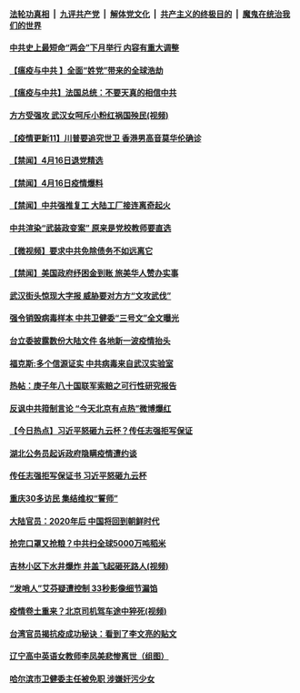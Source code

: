 

####  [法轮功真相](../../../../basic/blob/master/README.md?t=04171401) &nbsp;|&nbsp; [九评共产党](../../../../9ping.md/blob/master/README.md?t=04171401) &nbsp;|&nbsp; [解体党文化](../../../../jtdwh.md/blob/master/README.md?t=04171401)  &nbsp;|&nbsp; [共产主义的终极目的](../../../../gczydzjmd.md/blob/master/README.md?t=04171401) &nbsp;|&nbsp; [魔鬼在统治我们的世界](../../../../mgztzwmdsj.md/blob/master/README.md?t=04171401) 

#### [中共史上最短命“两会”下月举行 内容有重大调整](../pages/prog204/a102825045.md?t=04171401) 

#### [【瘟疫与中共 】全面“姓党”带来的全球浩劫](../pages/prog204/a102825032.md?t=04171401) 

#### [【瘟疫与中共】法国总统：不要天真的相信中共](../pages/prog204/a102825028.md?t=04171401) 

#### [方方受强攻 武汉女呵斥小粉红祸国殃民(视频)](../pages/prog204/a102824994.md?t=04171401) 


#### [【疫情更新11】川普要追究世卫 香港男高音莫华伦确诊](../pages/prog204/a102821787.md?t=04171401) 

#### [【禁闻】4月16日退党精选](../pages/prog204/a102824947.md?t=04171401) 

#### [【禁闻】4月16日疫情爆料](../pages/prog204/a102824941.md?t=04171401) 

#### [【禁闻】中共强推复工 大陆工厂接连离奇起火](../pages/prog204/a102824872.md?t=04171401) 

#### [中共渲染“武装政变案” 原来是党校教师要直选](../pages/prog204/a102824786.md?t=04171401) 

#### [【微视频】要求中共免除债务不如远离它](../pages/prog204/a102824814.md?t=04171401) 

#### [【禁闻】美国政府纾困金到账 旅美华人赞办实事](../pages/prog204/a102824805.md?t=04171401) 

#### [武汉街头惊现大字报 威胁要对方方“文攻武伐”](../pages/prog204/a102824766.md?t=04171401) 

#### [强令销毁病毒样本 中共卫健委“三号文”全文曝光](../pages/prog204/a102824750.md?t=04171401) 

#### [台立委披露数份大陆文件 各地新一波疫情抬头](../pages/prog204/a102824735.md?t=04171401) 

#### [福克斯:多个信源证实 中共病毒来自武汉实验室](../pages/prog204/a102824590.md?t=04171401) 

#### [热帖：庚子年八十国联军索赔之可行性研究报告](../pages/prog204/a102824642.md?t=04171401) 

#### [反讽中共箝制言论 “今天北京有点热”微博爆红](../pages/prog204/a102824634.md?t=04171401) 

#### [【今日热点】习近平怒砸九云杯？传任志强拒写保证](../pages/prog204/a102824414.md?t=04171401) 

#### [湖北公务员起诉政府隐瞒疫情遭约谈](../pages/prog204/a102824493.md?t=04171401) 

#### [传任志强拒写保证书 习近平怒砸九云杯](../pages/prog204/a102824452.md?t=04171401) 

#### [重庆30多访民 集结维权“誓师”](../pages/prog204/a102824481.md?t=04171401) 

#### [大陆官员：2020年后 中国将回到朝鲜时代](../pages/prog204/a102824424.md?t=04171401) 

#### [抢完口罩又抢粮？中共扫全球5000万吨稻米](../pages/prog204/a102824207.md?t=04171401) 

#### [吉林小区下水井爆炸 井盖飞起砸死路人(视频)](../pages/prog204/a102824365.md?t=04171401) 

#### [“发哨人”艾芬疑遭控制 33秒影像细节漏馅](../pages/prog204/a102824358.md?t=04171401) 

#### [疫情卷土重来？北京司机驾车途中猝死(视频)](../pages/prog204/a102824310.md?t=04171401) 

#### [台湾官员揭抗疫成功秘诀：看到了李文亮的贴文](../pages/prog204/a102824301.md?t=04171401) 

#### [辽宁高中英语女教师李凤美悲惨离世（组图）](../pages/prog204/a102824328.md?t=04171401) 

#### [哈尔滨市卫健委主任被免职 涉嫌奸污少女](../pages/prog204/a102824295.md?t=04171401) 


